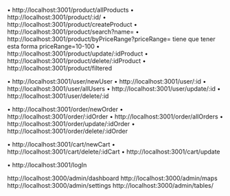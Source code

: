 • http://localhost:3001/product/allProducts
• http://localhost:3001/product/:id/
• http://localhost:3001/product/createProduct
• http://localhost:3001/product/search?name=
• http://localhost:3001/product/byPriceRange?priceRange= tiene que tener esta forma priceRange=10-100
• http://localhost:3001/product/update/:idProduct
• http://localhost:3001/product/delete/:idProduct
• http://localhost:3001/product/filtered

• http://localhost:3001/user/newUser
• http://localhost:3001/user/:id
• http://localhost:3001/user/allUsers
• http://localhost:3001/user/update/:id
• http://localhost:3001/user/delete/:id

• http://localhost:3001/order/newOrder
• http://localhost:3001/order/:idOrder
• http://localhost:3001/order/allOrders
• http://localhost:3001/order/update/:idOrder
• http://localhost:3001/order/delete/:idOrder

• http://localhost:3001/cart/newCart
• http://localhost:3001/cart/delete/:idCart
• http://localhost:3001/cart/update

• http://localhost:3001/logIn

http://localhost:3000/admin/dashboard
http://localhost:3000/admin/maps
http://localhost:3000/admin/settings
http://localhost:3000/admin/tables/
